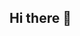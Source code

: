 ## Hi there 👋

<!--
**KoreTane/KoreTane** is a ✨ _special_ ✨ repository because its `README.md` (this file) appears on your GitHub profile.


Languages:
<img width='50' height='50'  src="https://cdn.jsdelivr.net/gh/devicons/devicon@latest/icons/python/python-original-wordmark.svg" />

Best frameworks and main libraries for Python3:
<img width='50' height='50' src="https://cdn.jsdelivr.net/gh/devicons/devicon@latest/icons/numpy/numpy-original-wordmark.svg" />







